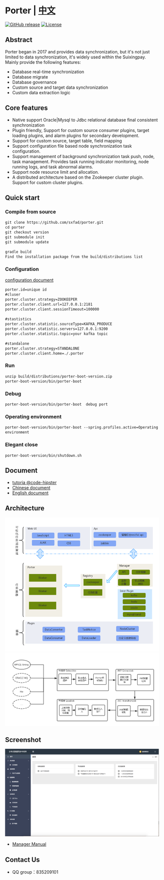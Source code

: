 # Porter | [中文](./README.md)

[![GitHub release](https://img.shields.io/badge/release-3.0-blue.svg)](https://github.com/sxfad/porter)
[![License](https://img.shields.io/badge/license-Apache%202-4EB1BA.svg)](https://www.apache.org/licenses/LICENSE-2.0.html)



## Abstract

Porter began in 2017 and provides data synchronization, but it's not just limited to data synchronization, it's widely used within the Suixingpay. Mainly provide the following features:

+ Database real-time synchronization
+ Database migrate
+ Database governance
+ Custom source and target data synchronization
+ Custom data extraction logic
 



## Core features

+ Native support Oracle|Mysql to Jdbc relational database final consistent synchronization
+ Plugin friendly, Support for custom source consumer plugins, target loading plugins, and alarm plugins for secondary development.
+ Support for custom source, target table, field mapping
+ Support configuration file based node synchronization task configuration.
+ Support management of background synchronization task push, node, task management. Provides task running indicator monitoring, node running logs, and task abnormal alarms.
+ Support node resource limit and allocation.
+ A distributed architecture based on the Zookeeper cluster plugin. Support for custom cluster plugins.

## Quick start

### Compile from source
```
git clone https://github.com/sxfad/porter.git
cd porter
git checkout version
git submodule init
git submodule update

gradle build
Find the installation package from the build/distributions list
```

### Configuration
[configuration document](https://github.com/sxfad/porter/blob/master/doc/profiles.md)

```
porter.id=unique id
#cluser
porter.cluster.strategy=ZOOKEEPER
porter.cluster.client.url=127.0.0.1:2181
porter.cluster.client.sessionTimeout=100000

#stastistics
porter.cluster.statistic.sourceType=KAFKA_PRODUCE
porter.cluster.statistic.servers=127.0.0.1:9200
porter.cluster.statistic.topic=your kafka topic

#standalone
porter.cluster.strategy=STANDALONE
porter.cluster.client.home=./.porter
```

### Run
```
unzip build/distributions/porter-boot-version.zip
porter-boot-version/bin/porter-boot
```

### Debug
```
porter-boot-version/bin/porter-boot  debug port
```
### Operating environment
```
porter-boot-version/bin/porter-boot --spring.profiles.active=Operating environment
```
### Elegant close
```
porter-boot-version/bin/shutdown.sh
```

## Document
+ [tutoria @code-hipster](./doc/tutorial.md)
+ [Chinese document](./doc/document.md)
+ [English document](./doc/document_EN.md)

## Architecture
![architecture_design](doc/img/architecture.png)
![dataflow](doc/img/workflow.png)


## Screenshot

![Home](doc/img/Home.png)
+ [Manager Manual](./doc/manager_manual.md)


## Contact Us

* QQ group：835209101
